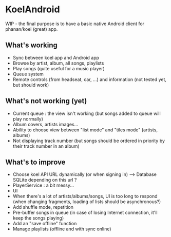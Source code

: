 # KoelAndroid
WIP - the final purpose is to have a basic native Android client for phanan/koel (great) app.

## What's working

- Sync between koel app and Android app
- Browse by artist, album, all songs, playlists
- Play songs (quite useful for a music player)
- Queue system
- Remote controls (from headseat, car, ...) and information (not tested yet, but should work)

## What's not working (yet)

- Current queue : the view isn't working (but songs added to queue will play normally)
- Album covers, artists images...
- Ability to choose view between "list mode" and "tiles mode" (artists, albums)
- Not displaying track number (but songs should be ordered in priority by their track number in an album)

## What's to improve

- Choose koel API URL dynamically (or when signing in) --> Database SQLite depending on this url ?
- PlayerService : a bit messy...
- UI
- When there's a lot of artists/albums/songs, UI is too long to respond (when changing fragments, loading of lists should be asynchronous?)
- Add shuffle mode, repetition
- Pre-buffer songs in queue (in case of losing Internet connection, it'll keep the songs playing)
- Add an "save offline" function
- Manage playlists (offline and with sync online)
